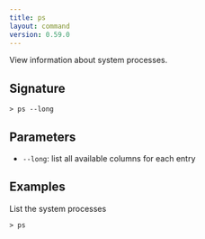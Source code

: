 ```yaml
---
title: ps
layout: command
version: 0.59.0
---
```


View information about system processes.

## Signature

```> ps --long```

## Parameters

 -  `--long`: list all available columns for each entry

## Examples

List the system processes
```shell
> ps
```

